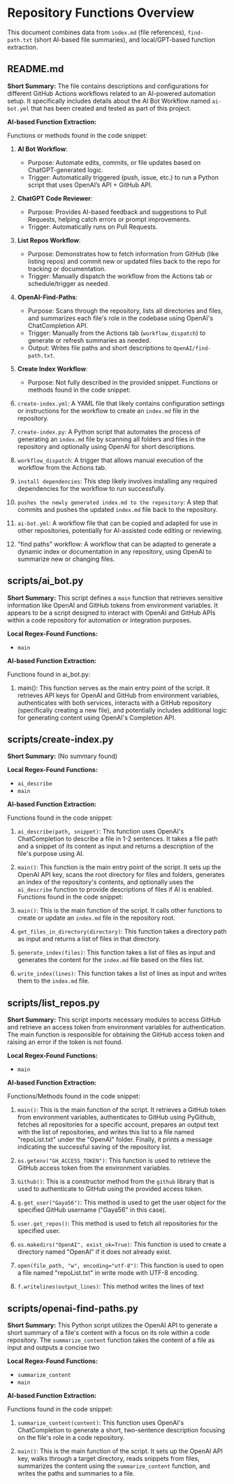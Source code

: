 # Repository Functions Overview

This document combines data from `index.md` (file references), `find-path.txt` (short AI-based file summaries), and local/GPT-based function extraction.

## README.md

**Short Summary:** The file contains descriptions and configurations for different GitHub Actions workflows related to an AI-powered automation setup. It specifically includes details about the AI Bot Workflow named `ai-bot.yml` that has been created and tested as part of this project.

**AI-based Function Extraction:**

Functions or methods found in the code snippet:

1. **AI Bot Workflow**:
   - Purpose: Automate edits, commits, or file updates based on ChatGPT-generated logic.
   - Trigger: Automatically triggered (push, issue, etc.) to run a Python script that uses OpenAI’s API + GitHub API.

2. **ChatGPT Code Reviewer**:
   - Purpose: Provides AI-based feedback and suggestions to Pull Requests, helping catch errors or prompt improvements.
   - Trigger: Automatically runs on Pull Requests.

3. **List Repos Workflow**:
   - Purpose: Demonstrates how to fetch information from GitHub (like listing repos) and commit new or updated files back to the repo for tracking or documentation.
   - Trigger: Manually dispatch the workflow from the Actions tab or schedule/trigger as needed.

4. **OpenAI-Find-Paths**:
   - Purpose: Scans through the repository, lists all directories and files, and summarizes each file's role in the codebase using OpenAI's ChatCompletion API.
   - Trigger: Manually from the Actions tab (`workflow_dispatch`) to generate or refresh summaries as needed.
   - Output: Writes file paths and short descriptions to `OpenAI/find-path.txt`.

5. **Create Index Workflow**:
   - Purpose: Not fully described in the provided snippet.
Functions or methods found in the code snippet:
1. `create-index.yml`: A YAML file that likely contains configuration settings or instructions for the workflow to create an `index.md` file in the repository.
2. `create-index.py`: A Python script that automates the process of generating an `index.md` file by scanning all folders and files in the repository and optionally using OpenAI for short descriptions.
3. `workflow_dispatch`: A trigger that allows manual execution of the workflow from the Actions tab.
4. `install dependencies`: This step likely involves installing any required dependencies for the workflow to run successfully.
5. `pushes the newly generated index.md to the repository`: A step that commits and pushes the updated `index.md` file back to the repository.
6. `ai-bot.yml`: A workflow file that can be copied and adapted for use in other repositories, potentially for AI-assisted code editing or reviewing.
7. "find paths" workflow: A workflow that can be adapted to generate a dynamic index or documentation in any repository, using OpenAI to summarize new or changing files.

## scripts/ai_bot.py

**Short Summary:** This script defines a `main` function that retrieves sensitive information like OpenAI and GitHub tokens from environment variables. It appears to be a script designed to interact with OpenAI and GitHub APIs within a code repository for automation or integration purposes.

**Local Regex-Found Functions:**

- `main`

**AI-based Function Extraction:**

Functions found in ai_bot.py:
1. main(): This function serves as the main entry point of the script. It retrieves API keys for OpenAI and GitHub from environment variables, authenticates with both services, interacts with a GitHub repository (specifically creating a new file), and potentially includes additional logic for generating content using OpenAI's Completion API.

## scripts/create-index.py

**Short Summary:** (No summary found)

**Local Regex-Found Functions:**

- `ai_describe`
- `main`

**AI-based Function Extraction:**

Functions found in the code snippet:

1. `ai_describe(path, snippet)`: This function uses OpenAI's ChatCompletion to describe a file in 1-2 sentences. It takes a file path and a snippet of its content as input and returns a description of the file's purpose using AI.

2. `main()`: This function is the main entry point of the script. It sets up the OpenAI API key, scans the root directory for files and folders, generates an index of the repository's contents, and optionally uses the `ai_describe` function to provide descriptions of files if AI is enabled.
Functions found in the code snippet:
1. `main()`: This is the main function of the script. It calls other functions to create or update an `index.md` file in the repository root.
2. `get_files_in_directory(directory)`: This function takes a directory path as input and returns a list of files in that directory.
3. `generate_index(files)`: This function takes a list of files as input and generates the content for the `index.md` file based on the files list.
4. `write_index(lines)`: This function takes a list of lines as input and writes them to the `index.md` file.

## scripts/list_repos.py

**Short Summary:** This script imports necessary modules to access GitHub and retrieve an access token from environment variables for authentication. The main function is responsible for obtaining the GitHub access token and raising an error if the token is not found.

**Local Regex-Found Functions:**

- `main`

**AI-based Function Extraction:**

Functions/Methods found in the code snippet:

1. `main()`: This is the main function of the script. It retrieves a GitHub token from environment variables, authenticates to GitHub using PyGithub, fetches all repositories for a specific account, prepares an output text with the list of repositories, and writes this list to a file named "repoList.txt" under the "OpenAI" folder. Finally, it prints a message indicating the successful saving of the repository list.

2. `os.getenv("GH_ACCESS_TOKEN")`: This function is used to retrieve the GitHub access token from the environment variables.

3. `Github()`: This is a constructor method from the `github` library that is used to authenticate to GitHub using the provided access token.

4. `g.get_user("Gaya56")`: This method is used to get the user object for the specified GitHub username ("Gaya56" in this case).

5. `user.get_repos()`: This method is used to fetch all repositories for the specified user.

6. `os.makedirs("OpenAI", exist_ok=True)`: This function is used to create a directory named "OpenAI" if it does not already exist.

7. `open(file_path, "w", encoding="utf-8")`: This function is used to open a file named "repoList.txt" in write mode with UTF-8 encoding.

8. `f.writelines(output_lines)`: This method writes the lines of text

## scripts/openai-find-paths.py

**Short Summary:** This Python script utilizes the OpenAI API to generate a short summary of a file's content with a focus on its role within a code repository. The `summarize_content` function takes the content of a file as input and outputs a concise two

**Local Regex-Found Functions:**

- `summarize_content`
- `main`

**AI-based Function Extraction:**

Functions found in the code snippet:

1. `summarize_content(content)`: This function uses OpenAI's ChatCompletion to generate a short, two-sentence description focusing on the file's role in a code repository.

2. `main()`: This is the main function of the script. It sets up the OpenAI API key, walks through a target directory, reads snippets from files, summarizes the content using the `summarize_content` function, and writes the paths and summaries to a file.

